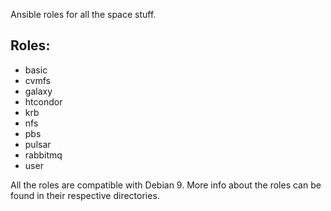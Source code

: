 Ansible roles for all the space stuff.

## Roles:
* basic
* cvmfs
* galaxy
* htcondor
* krb
* nfs
* pbs
* pulsar
* rabbitmq
* user

All the roles are compatible with Debian 9. More info about the roles can be found in their respective directories.
